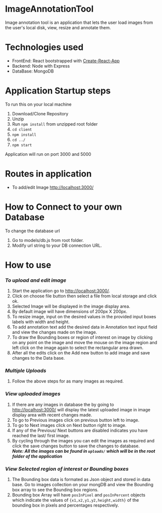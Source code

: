 # ImageAnnotationTool
Image annotation tool is an application that lets the user load images from the user's local disk, view, resize and annotate them.

# Technologies used
<ul>
  <li> FrontEnd: React bootstrapped with <a href="https://facebook.github.io/create-react-app/" target="_blank">Create-React-App</a></li>
  <li> Backend: Node with Express</li>
  <li> DataBase: MongoDB</li>
</ul>

# Application Startup steps
To run this on your local machine
1. Download/Clone Repository
2. Unzip
3. Run `npm install` from unzipped root folder
4. `cd client` 
5. `npm install`
6. `cd ../`
7. `npm start`

Application will run on port 3000 and 5000

# Routes in application
<ul>
  <li>To add/edit Image <a href="http://localhost:3000/">http://localhost:3000/</a></li>
</ul>

# How to Connect to your own Database
To change the database url 
1. Go to models/db.js from root folder.
2. Modify url string to your DB connection URL.

# How to use
### *To upload and edit image*
1. Start the application go to <a href="http://localhost:3000/">http://localhost:3000/</a>.
2. Click on choose file button then select a file from local storage and click ok.
3. Selected Image will be displayed in the image display area.
4. By default image will have dimensions of 200px X 200px.
5. To resize image, input on the desired values in the provided input boxes labels with width and height.
6. To add annotation text add the desired data in Annotation text input field and view the changes made on the image.
7. To draw the Bounding boxes or region of interest on image by clicking on any point on the image and move the mouse on the image region and left click on the image again to select the rectangular area drawn.
8. After all the edits click on the Add new button to add image and save changes to the  Data base. 
### *Multiple Uploads*
1. Follow the above steps for as many images as required.
### *View uploaded images*
1. If there are any images in database the by going to <a href="http://localhost:3000/">http://localhost:3000/</a> will display the latest uploaded image in image display area with recent changes made. 
2. To go to Previous images click on previous button left to image.
3. To go to Next images click on Next button right to image.
4. If any of the Previous/ Next buttons are disabled indicates you have reached the last/ first image.
5. By cycling through the images you can edit the images as required and click the save changes button to save the changes to database.<br/>
***Note: All the images can be found in `uploads/` which will be in the root folder of the application***
### *View Selected region of interest or Bounding boxes*
1. The Bounding box data is formated as Json object and stored in data base. Go to images collection on your mongDB and view the Bounding box array to see the Bounding box regions.
2. Bounding box Array will have `posInPixel` and `posInPercent` objects which indicate the  values of `{x1,x2,y1,y2,height,width}` of the bounding box in pixels and percentages respectively.
